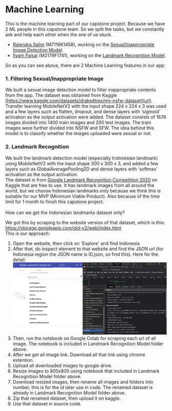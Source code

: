 # Machine Learning
This is the machine learning part of our capstone project. Because we have 2 ML people in this capstone team. So we split the tasks, but we constantly ask and help each other when the one of us stuck.
- [Rajendra Salim](https://github.com/rajensalim "Click to go to this link") (M7116K1458), working on the [Sexual/Inappropriate Image Detection Model](#1-filtering-sexualinappropriate-image "Goto this model explanation").
- [Ilyam Faisal](https://github.com/ilyamfaisal28 "Click to go to this link") (M2179F1741), working on the [Landmark Recognition Model](#2-landmark-recognition "Goto this model explanation").

So as you can see above, there are 2 Machine Learning features in our app: 
### 1. Filtering Sexual/Inappropriate Image
We built a sexual image detection model to filter inappropriate contents from the app. The dataset was obtained from Kaggle [https://www.kaggle.com/datasets/drakedtrex/my-nsfw-dataset](url). Transfer learning MobileNetV2 with the input shape 224 x 224 x 3 was used and a few layers such as flatten, dropout, and dense layers with ‘sigmoid’ activation as the output activation were added. The dataset consists of 1676 images divided into 1400 train images and 200 test images. The train images were further divided into NSFW and SFW. The idea behind this model is to classify whether the images uploaded were sexual or not. 
### 2. Landmark Recognition
We built the landmark detection model (especially Indonesian landmark) using MobileNetV2 with the input shape 300 x 300 x 3, and added a few layers such as GlobalAveragePooling2D and dense layers with ‘softmax’ activation as the output activation.\
The dataset is from [Google Landmark Recognition Competition 2020](https://www.kaggle.com/competitions/landmark-recognition-2020/data "Click to go to this link") on Kaggle that are free to use. It has landmark images from all around the world, but we choose Indonesian landmarks only because we think this is suitable for our MVP (Minimum Viable Product). Also because of the time limit for 1 month to finish this capstone project.\
\
How can we get the Indonesian landmarks dataset only?

We got this by scraping to the website version of
that dataset, which is this: https://storage.googleapis.com/gld-v2/web/index.html
\
This is our approach:
1. Open the website, then click on 'Explore' and find Indonesia
2. After that, do inspect element to that website and find the JSON url (for Indonesia region the JSON name is ID.json, so find this). Here for the detail:
![Inspect Element](Images_For_Readme/inspect_element.png) 
3. Then, run the notebook on Google Colab for scraping each url of all image. The notebook is included in Landmark Recognition Model folder above.
4. After we get all image link. Download all that link using chrome extention.
5. Upload all downloaded images to google drive.
6. Resize images to 800x800 using notebook that included in Landmark Recognition Model folder above.
7. Download resized images, then rename all images and folders into number, this is for the id later use in code. The renamed dataset is already in Landmark Recognition Model folder above.
8. Zip that renamed dataset, then upload it on kaggle.
9. Use that dataset in source code.

